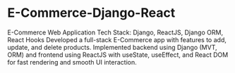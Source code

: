 # E-Commerce-Django-React
E-Commerce Web Application Tech Stack: Django, ReactJS, Django ORM, React Hooks Developed a full-stack E-Commerce app with features to add, update, and delete products. Implemented backend using Django (MVT, ORM) and frontend using ReactJS with useState, useEffect, and React DOM for fast rendering and smooth UI interaction.
